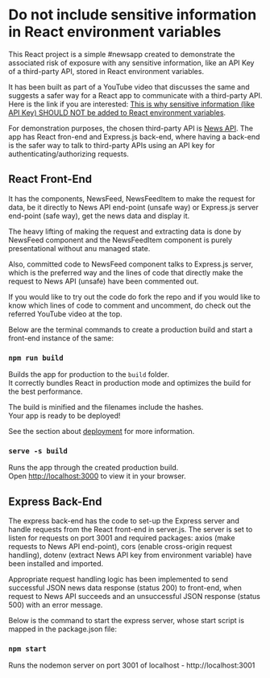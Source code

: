 # Do not include sensitive information in React environment variables

This React project is a simple #newsapp created to demonstrate the associated
risk of exposure with any sensitive information, like an API Key of a third-party
API, stored in React environment variables.

It has been built as part of a YouTube video that discusses the same and suggests a safer way for a React app to communicate with a third-party API. Here is the link if you are interested: [This is why sensitive information (like API Key) SHOULD NOT be added to React environment variables](https://youtu.be/40R9c0dctnE).

For demonstration purposes, the chosen third-party API is [News API](https://newsapi.org/). The app has React fron-end and Express.js back-end, where having a back-end is
the safer way to talk to third-party APIs using an API key for authenticating/authorizing requests.

## React Front-End

It has the components, NewsFeed, NewsFeedItem to make the request for data, be it
directly to News API end-point (unsafe way) or Express.js server end-point (safe way),
get the news data and display it.

The heavy lifting of making the request and extracting data is done by NewsFeed component and the NewsFeedItem component is purely presentational without anu managed state.

Also, committed code to NewsFeed component talks to Express.js server, which is the preferred way and the lines of code that directly make the request to News API (unsafe) have been commented out.

If you would like to try out the code do fork the repo and if you would like to know
which lines of code to comment and uncomment, do check out the referred YouTube video
at the top.

Below are the terminal commands to create a production build and start a front-end instance of the same:

### `npm run build`

Builds the app for production to the `build` folder.\
It correctly bundles React in production mode and optimizes the build for the best performance.

The build is minified and the filenames include the hashes.\
Your app is ready to be deployed!

See the section about [deployment](https://facebook.github.io/create-react-app/docs/deployment) for more information.

### `serve -s build`

Runs the app through the created production build.\
Open [http://localhost:3000](http://localhost:3000) to view it in your browser.

## Express Back-End

The express back-end has the code to set-up the Express server and handle requests from the React front-end in server.js. The server is set to listen for requests on port 3001 and required packages: axios (make requests to News API end-point), cors (enable cross-origin request handling), dotenv (extract News API key from environment variable) have been installed and imported.

Appropriate request handling logic has been implemented to send successful JSON news data response (status 200) to front-end, when request to News API succeeds and an unsuccessful JSON response (status 500) with an error message.

Below is the command to start the express server, whose start script is mapped in the package.json file:

### `npm start`

Runs the nodemon server on port 3001 of localhost - http://localhost:3001